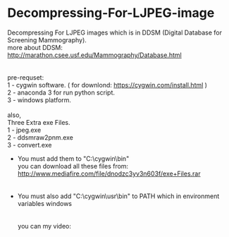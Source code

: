 # Decompressing-For-LJPEG-image<br />
Decompressing For LJPEG images which is in DDSM (Digital Database for Screening Mammography).<br />
more about DDSM: http://marathon.csee.usf.edu/Mammography/Database.html
<br /><br /><br />
pre-requset: <br />
1 - cygwin software. ( for downlond: https://cygwin.com/install.html ) <br />
2 - anaconda 3 for run python script.<br />
3 - windows platform.<br /><br />
also,<br />
Three Extra exe Files.<br />
1 - jpeg.exe<br />
2 - ddsmraw2pnm.exe<br />
3 - convert.exe<br />
- You must add them to "C:\cygwin\bin" <br />
you can download all these files from: http://www.mediafire.com/file/dnodzc3yv3n603f/exe+Files.rar
<br /><br /><br />
- You must also add "C:\cygwin\usr\bin" to PATH which in environment variables windows 
<br /><br /><br />
you can my video:<br />


